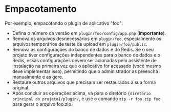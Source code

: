 # Empacotamento

Por exemplo, empacotando o plugin de aplicativo "foo":

* Defina o número da versão em `plugin/foo/config/app.php` (**importante**).
* Remova os arquivos desnecessários em `plugin/foo`, especialmente os arquivos temporários de teste de upload em `plugin/foo/public`.
* Remova as configurações do banco de dados e do Redis. Se o seu projeto tiver configurações independentes para o banco de dados e o Redis, essas configurações devem ser acionadas pelo assistente de instalação na primeira vez que o aplicativo for acessado (você mesmo deve implementar isso), permitindo que o administrador as preencha manualmente e as gere.
* Restaure outros arquivos que precisam ser restaurados à sua forma original.
* Após concluir as operações acima, vá para o diretório `{diretório principal do projeto}/plugin/`, e use o comando `zip -r foo.zip foo` para gerar o arquivo foo.zip.
